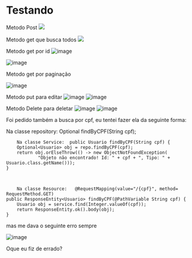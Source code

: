 # Testando 

Metodo Post 
<img src="https://i.imgur.com/wgWK6a3.png">


Metodo get que busca todos 
<img src="https://i.imgur.com/ot4c8NJ.png">

Metodo get por id 
![image](https://user-images.githubusercontent.com/91636663/167698230-fee218d9-6463-400e-83c1-b5ea1d4ce54f.png)

![image](https://user-images.githubusercontent.com/91636663/167698383-e7181d07-aeab-441d-aec3-d8b482ce0247.png)

Metodo get por paginação 

![image](https://user-images.githubusercontent.com/91636663/167699008-5b06b175-8765-4256-8e2e-df3b944b03c2.png)

Metodo put para editar 
![image](https://user-images.githubusercontent.com/91636663/167699243-f97a3c19-e062-45f8-bf6b-df2b2f605086.png)
![image](https://user-images.githubusercontent.com/91636663/167699277-7cbb5e50-785c-4bf1-a3cc-3963f6cc16c9.png)

Metodo Delete para deletar 
![image](https://user-images.githubusercontent.com/91636663/167699333-e15f01d6-f911-4ff3-ace1-f1a8430ec9e4.png)
![image](https://user-images.githubusercontent.com/91636663/167699365-acfc8cca-07f7-4b74-b3df-aed638222022.png)


Foi pedido também a busca por cpf, eu tentei fazer ela da seguinte forma: 


Na classe repository: Optional<Usuario>  findByCPF(String cpf);

        
        Na classe Service:  public Usuario findByCPF(String cpf) {
        Optional<Usuario> obj = repo.findByCPF(cpf);
        return obj.orElseThrow(() -> new ObjectNotFoundException(
                "Objeto não encontrado! Id: " + cpf + ", Tipo: " + Usuario.class.getName()));
    }
  

        
        Na classe Resource:   @RequestMapping(value="/{cpf}", method= RequestMethod.GET)
    public ResponseEntity<Usuario> findByCPF(@PathVariable String cpf) {
        Usuario obj = service.find(Integer.valueOf(cpf));
        return ResponseEntity.ok().body(obj);
    }
mas me dava o seguinte erro sempre 
  
  ![image](https://user-images.githubusercontent.com/91636663/167699799-44187e33-bf67-4eed-99de-09ef7a9b9aa9.png)

  Oque eu fiz de errado?

